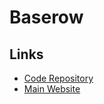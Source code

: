 # Baserow

## Links

- [Code Repository](https://gitlab.com/baserow/baserow)
- [Main Website](https://baserow.io)
